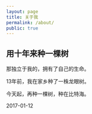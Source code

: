 ```yaml
---
layout: page
title: 关于我
permalink: /about/
public: true
---
```


## 用十年来种一棵树

那独立于我的，拥有了自己的生命。

13年前，我在家乡种了一株龙眼树。

今天起，再种一棵树，种在比特海。

2017-01-12
